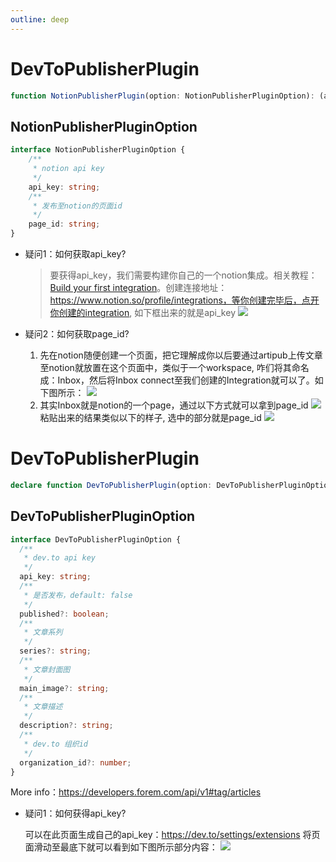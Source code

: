 ```yaml
---
outline: deep
---
```



# DevToPublisherPlugin

```ts
function NotionPublisherPlugin(option: NotionPublisherPluginOption): (articleTitle: string, visit: TVisitor, toMarkdown: ToMarkdown) => Promise<PublishResult>
```

## NotionPublisherPluginOption

```ts
interface NotionPublisherPluginOption {
    /**
     * notion api key
     */
    api_key: string;
    /**
     * 发布至notion的页面id
     */
    page_id: string;
}
```

- 疑问1：如何获取api_key?

  > 要获得api_key，我们需要构建你自己的一个notion集成。相关教程：[Build your first integration](https://developers.notion.com/docs/create-a-notion-integration)。创建连接地址：https://www.notion.so/profile/integrations，等你创建完毕后，点开你创建的integration, 如下框出来的就是api_key
  ![](https://cdn.jsdelivr.net/gh/yxw007/BlogPicBed@master/img/202407200927324.png)

- 疑问2：如何获取page_id?
  1. 先在notion随便创建一个页面，把它理解成你以后要通过artipub上传文章至notion就放置在这个页面中，类似于一个workspace, 咋们将其命名成：Inbox，然后将Inbox connect至我们创建的Integration就可以了。如下图所示：
  ![](https://cdn.jsdelivr.net/gh/yxw007/BlogPicBed@master/img/202407200933939.png)
  2. 其实Inbox就是notion的一个page，通过以下方式就可以拿到page_id
    ![](https://cdn.rjsdelivr.net/gh/yxw007/blogpicbed@master/img/202407200948924.png)
    粘贴出来的结果类似以下的样子, 选中的部分就是page_id
    ![](https://cdn.jsdelivr.net/gh/yxw007/blogpicbed@master/img/202407200949155.png)

# DevToPublisherPlugin

```ts
declare function DevToPublisherPlugin(option: DevToPublisherPluginOption): (articleTitle: string, _visit: TVisitor, _toMarkdown: ToMarkdown) => Promise<PublishResult>;
```

## DevToPublisherPluginOption

```ts
interface DevToPublisherPluginOption {
  /**
   * dev.to api key
   */
  api_key: string;
  /**
   * 是否发布，default: false
   */
  published?: boolean;
  /**
   * 文章系列
   */
  series?: string;
  /**
   * 文章封面图
   */
  main_image?: string;
  /**
   * 文章描述
   */
  description?: string;
  /**
   * dev.to 组织id
   */
  organization_id?: number;
}
```

More info：https://developers.forem.com/api/v1#tag/articles

- 疑问1：如何获得api_key?
  
  可以在此页面生成自己的api_key：https://dev.to/settings/extensions 将页面滑动至最底下就可以看到如下图所示部分内容：
  ![](https://cdn.jsdelivr.net/gh/yxw007/BlogPicBed@master/img/202407200945604.png)

